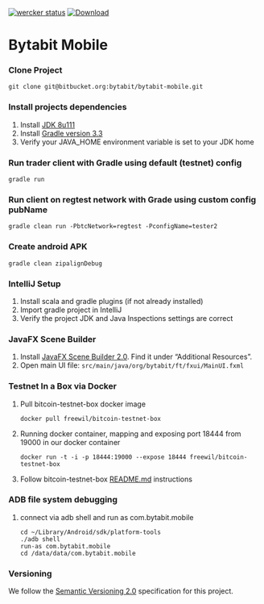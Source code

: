 [![wercker status](https://app.wercker.com/status/4b45baa4a18cf289674fff2d3db7079a/s/master "wercker status")](https://app.wercker.com/project/bykey/4b45baa4a18cf289674fff2d3db7079a) 
[![Download](https://api.bintray.com/packages/bytabit/generic/fiat-trader/images/download.svg) ](https://bintray.com/bytabit/generic/fiat-trader/_latestVersion)

Bytabit Mobile
===================

### Clone Project

```
git clone git@bitbucket.org:bytabit/bytabit-mobile.git 
```

### Install projects dependencies

1. Install [JDK 8u111](https://jdk8.java.net/download.html)
2. Install [Gradle version 3.3](https://gradle.org/gradle-download/)
3. Verify your JAVA_HOME environment variable is set to your JDK home

### Run trader client with Gradle using default (testnet) config

```
gradle run
```

### Run client on regtest network with Grade using custom config pubName

```
gradle clean run -PbtcNetwork=regtest -PconfigName=tester2
```

### Create android APK

```
gradle clean zipalignDebug
```

### IntelliJ Setup

1. Install scala and gradle plugins (if not already installed)
2. Import gradle project in IntelliJ
3. Verify the project JDK and Java Inspections settings are correct

### JavaFX Scene Builder

1. Install [JavaFX Scene Builder 2.0](http://www.oracle.com/technetwork/java/javase/downloads/index.html). Find it under “Additional Resources”.
2. Open main UI file: ```src/main/java/org/bytabit/ft/fxui/MainUI.fxml```

### Testnet In a Box via Docker

1. Pull bitcoin-testnet-box docker image
    
    ```
    docker pull freewil/bitcoin-testnet-box
    ```

2. Running docker container, mapping and exposing port 18444 from 19000 in our docker container 
    
    ```
    docker run -t -i -p 18444:19000 --expose 18444 freewil/bitcoin-testnet-box
    ```

3. Follow bitcoin-testnet-box [README.md](https://github.com/freewil/bitcoin-testnet-box) instructions

### ADB file system debugging

1. connect via adb shell and run as com.bytabit.mobile
    ```
    cd ~/Library/Android/sdk/platform-tools
    ./adb shell 
    run-as com.bytabit.mobile
    cd /data/data/com.bytabit.mobile
    ```
    
### Versioning

We follow the [Semantic Versioning 2.0](http://semver.org/spec/v2.0.0.html) specification for this project.